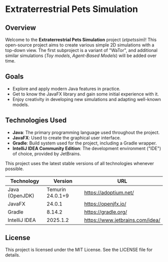 # Extraterrestrial Pets Simulation

## Overview
Welcome to the **Extraterrestrial Pets Simulation** project (_etpetssim_)!
This open-source project aims to create various simple 2D simulations with a top-down view.
The first subproject is a variant of "WaTor", and additional similar simulations (_Toy models_, _Agent-Based Models_)
will be added over time.

## Goals
- Explore and apply modern Java features in practice.
- Get to know the JavaFX library and gain some initial experience with it.
- Enjoy creativity in developing new simulations and adapting well-known models.

## Technologies Used
- **Java**: The primary programming language used throughout the project.
- **JavaFX**: Used to create the graphical user interface.
- **Gradle**: Build system used for the project, including a Gradle wrapper.
- **IntelliJ IDEA Community Edition**: The development environment ("IDE") of choice, provided by JetBrains.

This project uses the latest stable versions of all technologies whenever possible.

| Technology          | Version          | URL                             |
|---------------------|------------------|---------------------------------|
| Java (OpenJDK)      | Temurin 24.0.1+9 | https://adoptium.net/           |
| JavaFX              | 24.0.1           | https://openjfx.io/             |
| Gradle              | 8.14.2           | https://gradle.org/             |
| IntelliJ IDEA       | 2025.1.2         | https://www.jetbrains.com/idea/ |

## License
This project is licensed under the MIT License. See the LICENSE file for details.
